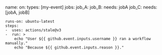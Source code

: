 name:
on:
    types: [my-event]
jobs:
    job_A:
    job_B:
        needs: jobA
    job_C:
        needs: [jobA, jobB]

    runs-on: ubuntu-latest
    steps:
    -  uses: actions/stale@v3
    -  run: >
        echo "User ${{ github.event.inputs.username }} ran a workflow manually."
        echo "Because ${{ github.event.inputs.reason }}."
